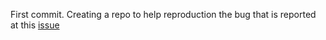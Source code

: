 First commit. Creating a repo to help reproduction the bug that is reported at this [issue](https://gitlab.com/gitlab-org/gitlab-ce/issues/15140)
